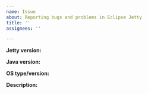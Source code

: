 ```yaml
---
name: Issue
about: Reporting bugs and problems in Eclipse Jetty
title: ''
assignees: ''

---
```


**Jetty version:**

**Java version:**

**OS type/version:**

**Description:**



